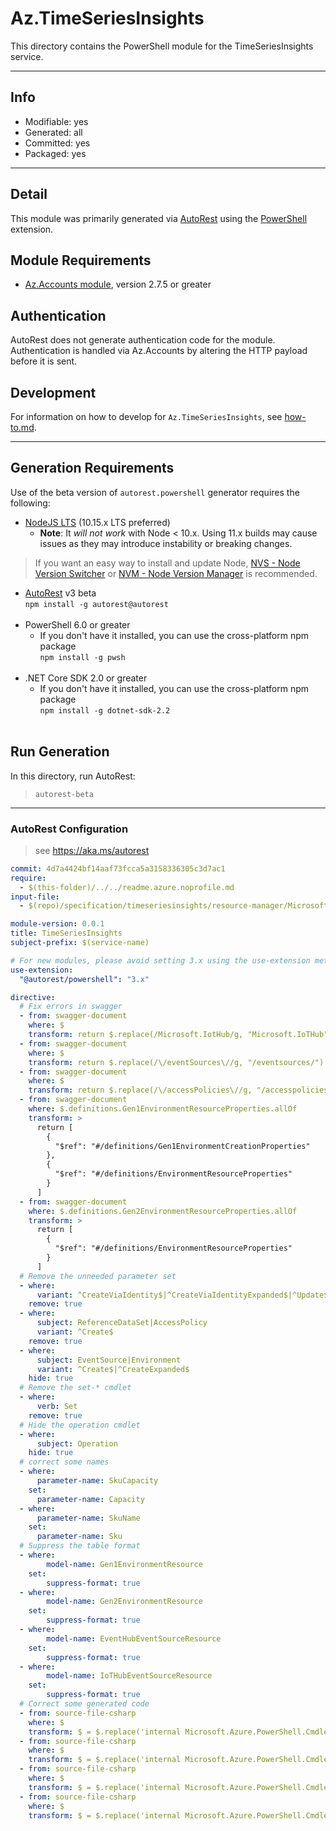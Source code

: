 <!-- region Generated -->
# Az.TimeSeriesInsights
This directory contains the PowerShell module for the TimeSeriesInsights service.

---
## Info
- Modifiable: yes
- Generated: all
- Committed: yes
- Packaged: yes

---
## Detail
This module was primarily generated via [AutoRest](https://github.com/Azure/autorest) using the [PowerShell](https://github.com/Azure/autorest.powershell) extension.

## Module Requirements
- [Az.Accounts module](https://www.powershellgallery.com/packages/Az.Accounts/), version 2.7.5 or greater

## Authentication
AutoRest does not generate authentication code for the module. Authentication is handled via Az.Accounts by altering the HTTP payload before it is sent.

## Development
For information on how to develop for `Az.TimeSeriesInsights`, see [how-to.md](how-to.md).
<!-- endregion -->

---
## Generation Requirements
Use of the beta version of `autorest.powershell` generator requires the following:
- [NodeJS LTS](https://nodejs.org) (10.15.x LTS preferred)
  - **Note**: It *will not work* with Node < 10.x. Using 11.x builds may cause issues as they may introduce instability or breaking changes.
> If you want an easy way to install and update Node, [NVS - Node Version Switcher](../nodejs/installing-via-nvs.md) or [NVM - Node Version Manager](../nodejs/installing-via-nvm.md) is recommended.
- [AutoRest](https://aka.ms/autorest) v3 beta <br>`npm install -g autorest@autorest`<br>&nbsp;
- PowerShell 6.0 or greater
  - If you don't have it installed, you can use the cross-platform npm package <br>`npm install -g pwsh`<br>&nbsp;
- .NET Core SDK 2.0 or greater
  - If you don't have it installed, you can use the cross-platform npm package <br>`npm install -g dotnet-sdk-2.2`<br>&nbsp;

## Run Generation
In this directory, run AutoRest:
> `autorest-beta`

---
### AutoRest Configuration
> see https://aka.ms/autorest

``` yaml
commit: 4d7a4424bf14aaf73fcca5a3158336305c3d7ac1
require:
  - $(this-folder)/../../readme.azure.noprofile.md
input-file:
  - $(repo)/specification/timeseriesinsights/resource-manager/Microsoft.TimeSeriesInsights/stable/2020-05-15/timeseriesinsights.json

module-version: 0.0.1
title: TimeSeriesInsights
subject-prefix: $(service-name)

# For new modules, please avoid setting 3.x using the use-extension method and instead, use 4.x as the default option
use-extension:
  "@autorest/powershell": "3.x"

directive:
  # Fix errors in swagger
  - from: swagger-document
    where: $
    transform: return $.replace(/Microsoft.IotHub/g, "Microsoft.IoTHub")
  - from: swagger-document
    where: $
    transform: return $.replace(/\/eventSources\//g, "/eventsources/")
  - from: swagger-document
    where: $
    transform: return $.replace(/\/accessPolicies\//g, "/accesspolicies/")
  - from: swagger-document
    where: $.definitions.Gen1EnvironmentResourceProperties.allOf
    transform: >
      return [
        {
          "$ref": "#/definitions/Gen1EnvironmentCreationProperties"
        },
        {
          "$ref": "#/definitions/EnvironmentResourceProperties"
        }
      ]
  - from: swagger-document
    where: $.definitions.Gen2EnvironmentResourceProperties.allOf
    transform: >
      return [
        {
          "$ref": "#/definitions/EnvironmentResourceProperties"
        }
      ]
  # Remove the unneeded parameter set
  - where:
      variant: ^CreateViaIdentity$|^CreateViaIdentityExpanded$|^Update$|^UpdateViaIdentity$
    remove: true
  - where:
      subject: ReferenceDataSet|AccessPolicy
      variant: ^Create$
    remove: true
  - where:
      subject: EventSource|Environment
      variant: ^Create$|^CreateExpanded$
    hide: true
  # Remove the set-* cmdlet
  - where:
      verb: Set
    remove: true
  # Hide the operation cmdlet
  - where:
      subject: Operation
    hide: true
  # correct some names
  - where:
      parameter-name: SkuCapacity
    set:
      parameter-name: Capacity
  - where:
      parameter-name: SkuName
    set:
      parameter-name: Sku
  # Suppress the table format
  - where:
        model-name: Gen1EnvironmentResource
    set:      
        suppress-format: true
  - where:
        model-name: Gen2EnvironmentResource
    set:      
        suppress-format: true
  - where:
        model-name: EventHubEventSourceResource
    set:      
        suppress-format: true
  - where:
        model-name: IoTHubEventSourceResource
    set:      
        suppress-format: true
  # Correct some generated code
  - from: source-file-csharp
    where: $
    transform: $ = $.replace('internal Microsoft.Azure.PowerShell.Cmdlets.TimeSeriesInsights.Models.Api20200515.IGen1EnvironmentCreationProperties Property', 'public Microsoft.Azure.PowerShell.Cmdlets.TimeSeriesInsights.Models.Api20200515.IGen1EnvironmentCreationProperties Property');
  - from: source-file-csharp
    where: $
    transform: $ = $.replace('internal Microsoft.Azure.PowerShell.Cmdlets.TimeSeriesInsights.Models.Api20200515.IGen2EnvironmentCreationProperties Property', 'public Microsoft.Azure.PowerShell.Cmdlets.TimeSeriesInsights.Models.Api20200515.IGen2EnvironmentCreationProperties Property');
  - from: source-file-csharp
    where: $
    transform: $ = $.replace('internal Microsoft.Azure.PowerShell.Cmdlets.TimeSeriesInsights.Models.Api20200515.IEventHubEventSourceCreationProperties Property', 'public Microsoft.Azure.PowerShell.Cmdlets.TimeSeriesInsights.Models.Api20200515.IEventHubEventSourceCreationProperties Property');
  - from: source-file-csharp
    where: $
    transform: $ = $.replace('internal Microsoft.Azure.PowerShell.Cmdlets.TimeSeriesInsights.Models.Api20200515.IIoTHubEventSourceCreationProperties Property', 'public Microsoft.Azure.PowerShell.Cmdlets.TimeSeriesInsights.Models.Api20200515.IIoTHubEventSourceCreationProperties Property');
```
